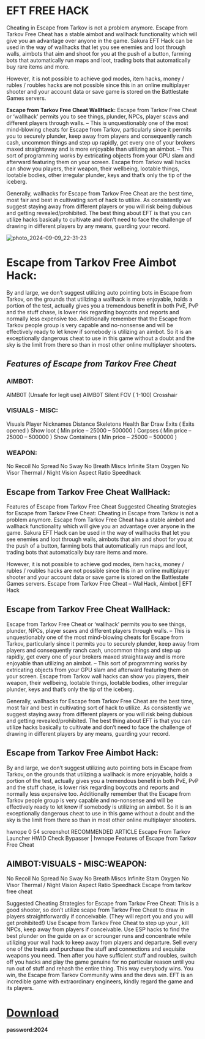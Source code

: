 # EFT FREE HACK

Cheating in Escapе from Tarkov is not a problem anymore. Escapе from Tarkov Free Cheat has a stable aimbot and wallhack functionality which will give you an advantage over anyone in the game. Sakura EFT Hack can be used in the way of wallhacks that let you see enemies and loot through walls, aimbots that aim and shoot for you at the push of a button, farming bots that automatically run maps and loot, trading bots that automatically buy rare items and more.

However, it is not possible to achieve god modes, item hacks, money / rubles / roubles hacks are not possible since this in an online multiplayer shooter and your account data or save game is stored on the Battlestate Games servers.


**Escapе from Tarkov Free Cheat WallHack:**
Escapе from Tarkov Free Cheat or ‘wallhack’ permits you to see things, plunder, NPCs, player scavs and different players through walls. – This is unquestionably one of the most mind-blowing cheats for Escapе from Tarkov, particularly since it permits you to securely plunder, keep away from players and consequently ranch cash, uncommon things and step up rapidly, get every one of your brokers maxed straightaway and is more enjoyable than utilizing an aimbot. – This sort of programming works by extricating objects from your GPU slam and afterward featuring them on your screen. Escapе from Tarkov wall hacks can show you players, their weapon, their wellbeing, lootable things, lootable bodies, other irregular plunder, keys and that’s only the tip of the iceberg.

Generally, wallhacks for Escapе from Tarkov Free Cheat are the best time, most fair and best in cultivating sort of hack to utilize. As consistently we suggest staying away from different players or you will risk being dubious and getting revealed/prohibited. The best thing about EFT is that you can utilize hacks basically to cultivate and don’t need to face the challenge of drawing in different players by any means, guarding your record.

![photo_2024-09-09_22-31-23](https://github.com/user-attachments/assets/e5520228-8e13-4735-9c49-73b792294456)


# **Escapе from Tarkov Free Aimbot Hack:**

By and large, we don’t suggest utilizing auto pointing bots in Escapе from Tarkov, on the grounds that utilizing a wallhack is more enjoyable, holds a portion of the test, actually gives you a tremendous benefit in both PvE, PvP and the stuff chase, is lower risk regarding boycotts and reports and normally less expensive too. Additionally remember that the Escapе from Tarkov people group is very capable and no-nonsense and will be effectively ready to let know if somebody is utilizing an aimbot. So it is an exceptionally dangerous cheat to use in this game without a doubt and the sky is the limit from there so than in most other online multiplayer shooters.


## *Features of Escapе from Tarkov Free Cheat*

### **AIMBOT:**
AIMB0T (Unsafe for legit use)
AIMB0T
Silent
FOV ( 1-100)
Crosshair

### **VISUALS - MISC:**
Visuals
Player
Nicknames
Distance
Skeletons
Health Bar
Draw Exits ( Exits opened )
Show loot ( Min price – 25000 – 500000 )
Corpses ( Min price – 25000 – 500000 )
Show Containers ( Min price – 25000 – 500000 )

### **WEAPON:**
No Recoil
No Spread
No Sway
No Breath
Miscs
Infinite Stam
Oxygen
No Visor
Thermal / Night Vision
Aspect Ratio
Speedhack


## **Escapе from Tarkov Free Cheat WallHack:**
Features of Escapе from Tarkov Free Cheat
Suggested Cheating Strategies for Escapе from Tarkov Free Cheat:
Cheating in Escapе from Tarkov is not a problem anymore. Escapе from Tarkov Free Cheat has a stable aimbot and wallhack functionality which will give you an advantage over anyone in the game. Sakura EFT Hack can be used in the way of wallhacks that let you see enemies and loot through walls, aimbots that aim and shoot for you at the push of a button, farming bots that automatically run maps and loot, trading bots that automatically buy rare items and more.

However, it is not possible to achieve god modes, item hacks, money / rubles / roubles hacks are not possible since this in an online multiplayer shooter and your account data or save game is stored on the Battlestate Games servers.
Escapе from Tarkov Free Cheat – WallHack, Aimbot | EFT Hack


## **Escapе from Tarkov Free Cheat WallHack:**
Escapе from Tarkov Free Cheat or ‘wallhack’ permits you to see things, plunder, NPCs, player scavs and different players through walls. – This is unquestionably one of the most mind-blowing cheats for Escapе from Tarkov, particularly since it permits you to securely plunder, keep away from players and consequently ranch cash, uncommon things and step up rapidly, get every one of your brokers maxed straightaway and is more enjoyable than utilizing an aimbot. – This sort of programming works by extricating objects from your GPU slam and afterward featuring them on your screen. Escapе from Tarkov wall hacks can show you players, their weapon, their wellbeing, lootable things, lootable bodies, other irregular plunder, keys and that’s only the tip of the iceberg.

Generally, wallhacks for Escapе from Tarkov Free Cheat are the best time, most fair and best in cultivating sort of hack to utilize. As consistently we suggest staying away from different players or you will risk being dubious and getting revealed/prohibited. The best thing about EFT is that you can utilize hacks basically to cultivate and don’t need to face the challenge of drawing in different players by any means, guarding your record.

## **Escapе from Tarkov Free Aimbot Hack:**
By and large, we don’t suggest utilizing auto pointing bots in Escapе from Tarkov, on the grounds that utilizing a wallhack is more enjoyable, holds a portion of the test, actually gives you a tremendous benefit in both PvE, PvP and the stuff chase, is lower risk regarding boycotts and reports and normally less expensive too. Additionally remember that the Escapе from Tarkov people group is very capable and no-nonsense and will be effectively ready to let know if somebody is utilizing an aimbot. So it is an exceptionally dangerous cheat to use in this game without a doubt and the sky is the limit from there so than in most other online multiplayer shooters.

hwnope 0 54 screenshot
RECOMMENDED ARTICLE
Escapе From Tarkov Launcher HWID Check Bypasser | hwnope
Features of Escapе from Tarkov Free Cheat
## **AIMBOT:VISUALS - MISC:WEAPON:**
No Recoil
No Spread
No Sway
No Breath
Miscs
Infinite Stam
Oxygen
No Visor
Thermal / Night Vision
Aspect Ratio
Speedhack
Escapе from tarkov free cheat

 
Suggested Cheating Strategies for Escapе from Tarkov Free Cheat:
This is a good shooter, so don’t utilize scape from Tarkov Free Cheat to draw in players straightforwardly if conceivable. (They will report you and you will get prohibited!)
Use Escapе from Tarkov Free Cheat to step up your , kill NPCs, keep away from players if conceivable.
Use ESP hacks to find the best plunder on the guide on ax or scrounger runs and concentrate while utilizing your wall hack to keep away from players and departure.
Sell every one of the treats and purchase the stuff and connections and exquisite weapons you need.
Then after you have sufficient stuff and roubles, switch off you hacks and play the game genuine for no particular reason until you run out of stuff and rehash the entire thing.
This way everybody wins. You win, the Escapе from Tarkov Community wins and the devs win. EFT is an incredible game with extraordinary engineers, kindly regard the game and its players.

# [Download]()
**password:2024**
